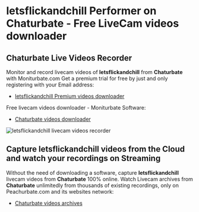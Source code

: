 # letsflickandchill Performer on Chaturbate - Free LiveCam videos downloader

## Chaturbate Live Videos Recorder

Monitor and record livecam videos of **letsflickandchill** from **Chaturbate** with Moniturbate.com
Get a premium trial for free by just and only registering with your Email address:
* [letsflickandchill Premium videos downloader](https://moniturbate.com/request-demo-licence-key.html)

Free livecam videos downloader - Moniturbate Software:
* [Chaturbate videos downloader](https://moniturbate.com/moniturbate-download-software.html)

![letsflickandchill livecam videos recorder](https://peachurnet.com/templates/moniturbate-software.png)


## Capture letsflickandchill videos from the Cloud and watch your recordings on Streaming

Without the need of downloading a software, capture **letsflickandchill** livecam videos from **Chaturbate** 100% online.
Watch Livecam archives from **Chaturbate** unlimitedly from thousands of existing recordings, only on Peachurbate.com and its websites network:
* [Chaturbate videos archives](https://peachurnet.com/)